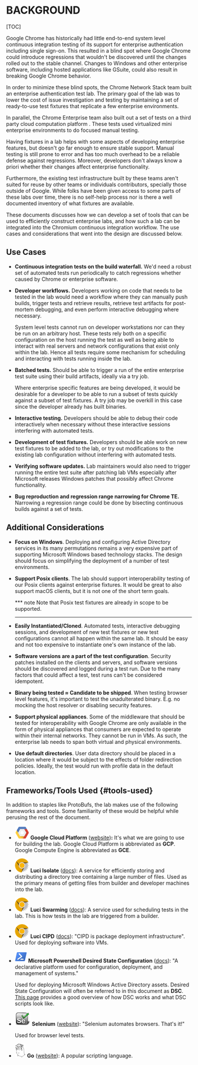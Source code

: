 # BACKGROUND

[TOC]

Google Chrome has historically had little end-to-end system level continuous
integration testing of its support for enterprise authentication including
single sign-on. This resulted in a blind spot where Google Chrome could
introduce regressions that wouldn't be discovered until the changes rolled out
to the stable channel. Changes to Windows and other enterprise software,
including hosted applications like GSuite, could also result in breaking Google
Chrome behavior.

In order to minimize these blind spots, the Chrome Network Stack team built an
enterprise authentication test lab. The primary goal of the lab was to lower the
cost of issue investigation and testing by maintaining a set of ready-to-use
test fixtures that replicate a few enterprise environments.

In parallel, the Chrome Enterprise team also built out a set of tests on a third
party cloud computation platform . These tests used virtualized mini enterprise
environments to do focused manual testing.

Having fixtures in a lab helps with some aspects of developing enterprise
features, but doesn't go far enough to ensure stable support. Manual testing is
still prone to error and has too much overhead to be a reliable defense against
regressions. Moreover, developers don't always know a priori whether their
changes affect enterprise functionality.

Furthermore, the existing test infrastructure built by these teams aren't suited
for reuse by other teams or individuals contributors, specially those outside of
Google. While folks have been given access to some parts of these labs over
time, there is no self-help process nor is there a well documented inventory of
what fixtures are available.

These documents discusses how we can develop a set of tools that can be used to
efficiently construct enterprise labs, and how such a lab can be integrated into
the Chromium continuous integration workflow. The use cases and considerations
that went into the design are discussed below.


## Use Cases

* **Continuous integration tests on the build waterfall.** We'd need a robust
    set of automated tests run periodically to catch regressions whether caused
    by Chrome or enterprise software.

* **Developer workflows.** Developers working on code that needs to be tested
    in the lab would need a workflow where they can manually push builds,
    trigger tests and retrieve results, retrieve test artifacts for post-mortem
    debugging, and even perform interactive debugging where necessary.

    System level tests cannot run on developer workstations nor can they be run
    on an arbitrary host. These tests rely both on a specific configuration on
    the host running the test as well as being able to interact with real
    servers and network configurations that exist only within the lab. Hence all
    tests require some mechanism for scheduling and interacting with tests
    running inside the lab.

* **Batched tests.** Should be able to trigger a run of the entire enterprise
    test suite using their build artifacts, ideally via a try job.

    Where enterprise specific features are being developed, it would be
    desirable for a developer to be able to run a subset of tests quickly
    against a subset of test fixtures. A try job may be overkill in this case
    since the developer already has built binaries.

* **Interactive testing.** Developers should be able to debug their code
    interactively when necessary without these interactive sessions interfering
    with automated tests.

* **Development of test fixtures.** Developers should be able work on new test
    fixtures to be added to the lab, or try out modifications to the existing
    lab configuration without interfering with automated tests.

* **Verifying software updates.** Lab maintainers would also need to trigger
    running the entire test suite after patching lab VMs especially after
    Microsoft releases Windows patches that possibly affect Chrome
    functionality.

* **Bug reproduction and regression range narrowing for Chrome TE.** Narrowing
    a regression range could be done by bisecting continuous builds against a
    set of tests.

## Additional Considerations

* **Focus on Windows**. Deploying and configuring Active Directory services in
    its many permutations remains a very expensive part of supporting Microsoft
    Windows based technology stacks. The design should focus on simplifying the
    deployment of a number of test environments.

* **Support Posix clients**. The lab should support interoperability testing
    of our Posix clients against enterprise fixtures. It would be great to also
    support macOS clients, but it is not one of the short term goals.

    *** note
    Note that Posix test fixtures are already in scope to be supported.
    ***

* **Easily Instantiated/Cloned**. Automated tests, interactive debugging
    sessions, and development of new test fixtures or new test configurations
    cannot all happen within the same lab. It should be easy and not too
    expensive to instantiate one's own instance of the lab.

* **Software versions are a part of the test configuration**. Security patches
    installed on the clients and servers, and software versions should be
    discovered and logged during a test run. Due to the many factors that could
    affect a test, test runs can't be considered idempotent.

* **Binary being tested ≈ Candidate to be shipped**. When testing browser
    level features, it's important to test the unadulterated binary. E.g. no
    mocking the host resolver or disabling security features.

* **Support physical appliances**. Some of the middleware that should be
    tested for interoperability with Google Chrome are only available in the
    form of physical appliances that consumers are expected to operate within
    their internal networks. They cannot be run in VMs. As such, the enterprise
    lab needs to span both virtual and physical environments.

* **Use default directories**. User data directory should be placed in a
    location where it would be subject to the effects of folder redirection
    policies. Ideally, the test would run with profile data in the default
    location.

## Frameworks/Tools Used                                         {#tools-used}

In addition to staples like ProtoBufs, the lab makes use of the following
frameworks and tools. Some familiarity of these would be helpful while perusing
the rest of the document.

* ![Google Cloud Platform](images/Chrome-Enterprise0.png) **Google Cloud
    Platform** ([website](https://cloud.google.com/))**:** It's what we are
    going to use for building the lab. Google Cloud Platform is abbreviated as
    **GCP**. Google Compute Engine is abbreviated as **GCE**.

* ![Luci Isolate](images/Chrome-Enterprise1.png) **Luci Isolate**
    ([docs](https://github.com/luci/luci-py/blob/master/appengine/isolate/doc/Design.md)):
    A service for efficiently storing and distributing a directory tree
    containing a large number of files. Used as the primary means of getting
    files from builder and developer machines into the lab.

* ![Luci Swarming](images/Chrome-Enterprise2.png) **Luci Swarming**
    ([docs](https://github.com/luci/luci-py/blob/master/appengine/swarming/doc/Design.md)):
    A service used for scheduling tests in the lab. This is how tests in the lab
    are triggered from a builder.

* ![Luci CIPD](images/Chrome-Enterprise3.png) **Luci CIPD**
    ([docs](https://github.com/luci/luci-go/blob/master/cipd/README.md)): "CIPD
    is package deployment infrastructure". Used for deploying software into VMs.

* ![PowerShell](images/Chrome-Enterprise4.png) **Microsoft Powershell
    Desired State Configuration**
    ([docs](https://docs.microsoft.com/en-us/powershell/scripting/dsc/overview/overview)): "A
    declarative platform used for configuration, deployment, and management of
    systems."

    Used for deploying Microsoft Windows Active Directory assets. Desired State
    Configuration will often be referred to in this document as **DSC**. [This
    page](https://docs.microsoft.com/en-us/powershell/scripting/dsc/overview/dscforengineers)
    provides a good overview of how DSC works and what DSC scripts look like.

* ![Selenium](images/Chrome-Enterprise5.png) **Selenium**
    ([website](http://www.seleniumhq.org/)): "Selenium automates browsers.
    That's it!"

    Used for browser level tests.

* ![Go](images/Chrome-Enterprise6.png) **Go**
    ([website](https://golang.org/)): A popular scripting language.

<!-- INCLUDE index.md (55 lines) -->
<!--
Index of tags used throughout the documentation. This list lives in
/docs/index.md and is included in all documents that depend on these tags.

In order to update the tags:

   1. Update `/docs/index.md`
   2. Run the following command from the root of the source tree:

         ./build.py format

Keep the tags below sorted.
-->

[ASSET MANIFEST]: design-summary.md#asset-manifest
[Additional Considerations]: background.md#additional-considerations
[Asset Description Schema]: schema-guidelines.md
[Asset Example]: /examples/schema/ad/one-domain.asset.textpb
[Asset Schema]: /schema/asset/
[Background]: background.md
[Bootstrapping]: bootstrapping.md
[Coding Patterns for Resolvers]: deployment.md#coding-patterns-for-resolvers
[Completed Asset Manifest]: deployment.md#completed-asset-manifest
[Concepts]: design-summary.md#concepts
[DEPLOYER]: design-summary.md#deployer
[Deploying Scripted Assets]: deployment.md#deploying-scripted-assets
[Deployment Details]: deployment.md
[Deployment Overview]: deployment.md#overview
[Design]: design-summary.md
[Frameworks/Tools Used]: background.md#tools-used
[GREETER]: design-summary.md#greeter
[Google Services]: google-services.md
[HOST ENVIRONMENT]: design-summary.md#host-environment
[HOST TEST RUNNER]: design-summary.md#host-test-runner
[Host Environment Schema]: /schema/host/
[Host Example]: /examples/schema/ad/one-domain.host.textpb
[ISOLATE]: design-summary.md#isolate
[Inline References]: deployment.md#inline-references
[Integration With Chromium Waterfall]: chrome-ci-integration.md
[Key Management]: key-management.md
[Objective]: design-summary.md#objective
[On-Premise Fixtures]: on-premise-fixtures.md
[Private Google Compute Images]: private-images.md
[SYSTEM TEST RUNNER]: design-summary.md#system-test-runner
[Scalability]: scalability.md
[Schema References]: schema-guidelines.md#references
[Schema Validation]: schema-guidelines.md#validation
[Source Locations]: source-locations.md
[TEST HOST]: design-summary.md#test-host
[TEST]: design-summary.md#test
[The Product]: design-summary.md#the-product
[Use Cases]: background.md#use-cases
[Workflows]: workflows.md
[cel_bot]: design-summary.md#cel_bot
[cel_py]: design-summary.md#cel_py
